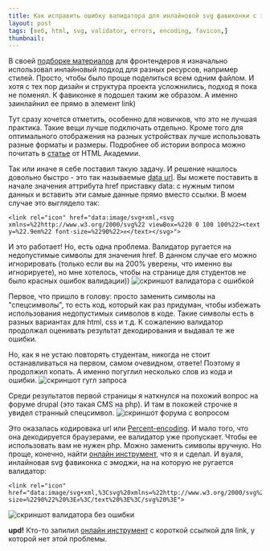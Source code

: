 ```yaml
---
title: Как исправить ошибку валидатора для инлайновой svg фавиконки с эмоджи
layout: post
tags: [веб, html, svg, validator, errors, encoding, favicon,]
thumbnail: 
---
```

В своей [подборке материалов](https://vallek.github.io/web-links/index.html) для фронтендеров я изначально использовал инлайновый подход для разных ресурсов, например стилей. Просто, чтобы было проще поделиться всем одним файлом. И хотя с тех пор дизайн и структура проекта усложнились, подход я пока не поменял. К фавиконке я подошел таким же образом. А именно заинлайнил ее прямо в элемент link)

Тут сразу хочется отметить, особенно для новичков, что это не лучшая практика. Такие вещи лучше подключать отдельно. Кроме того для оптимального отображения на разных устройствах лучше использовать разные форматы и размеры. Подробнее об истории вопроса можно почитать в [статье](https://htmlacademy.ru/blog/articles/short-18) от HTML Академии.

Так или иначе я себе поставил такую задачу. И решение нашлось довольно быстро - это так называемые [data url](https://developer.mozilla.org/en-US/docs/Web/HTTP/Basics_of_HTTP/Data_URLs). Вы можете поставить в начале значения аттрибута href приставку data: с нужным типом данных и вставить эти самые данные прямо вместо ссылки. В моем случае это выглядело так:

```
<link rel="icon" href="data:image/svg+xml,<svg xmlns=%22http://www.w3.org/2000/svg%22 viewBox=%220 0 100 100%22><text y=%22.9em%22 font-size=%2290%22>✊</text></svg>">
```
И это работает! Но, есть одна проблема. Валидатор ругается на недопустимые символы для значения href. В данном случае его можно игнорировать (только если вы на 200% уверены, что именно вы игнорируете), но мне хотелось, чтобы на странице для студентов не было красных ошибок валидации))
![скриншот валидатора с ошибкой]({{site.baseurl}}/Images/fav-1.png)

Первое, что пришло в голову: просто заменить символы на "спецсимволы", то есть код, который как раз придуман, чтобы избежать использования недопустимых символов в коде. Такие символы есть в разных вариантах для html, css и т.д. К сожалению валидатор продолжал оценивать результат декодирования и выдавал те же ошибки.

Но, как я не устаю повторять студентам, никогда не стоит останавливаться на первом, самом очевидном, ответе! Поэтому я продолжил копать. А именно погуглил несколько слов из кода и ошибки.
![скриншот гугл запроса]({{site.baseurl}}/Images/fav-3.png)

Среди результатов первой страницы я наткнулся на похожий вопрос на форуме drupal (это такая CMS на php). И там в похожей строчке я увидел странный спецсимвол.
![скриншот форума с вопросом]({{site.baseurl}}/Images/fav-4.png)

Это оказалась кодировака url или [Percent-encoding](https://en.wikipedia.org/wiki/Percent-encoding). И мало того, что она декодируется браузерами, ее валидатор уже пропускает. Чтобы ее использовать вам не нужен php. Можно заменить символы вручную. Но проще, конечно, найти [онлайн инструмент](https://www.urlencoder.org/), что я и сделал. И вуаля, инлайновая svg фавиконка с эмоджи, на на которую не ругается валидатор:

```
<link rel="icon" href="data:image/svg+xml,%3Csvg%20xmlns=%22http://www.w3.org/2000/svg%22%20viewBox=%220%200%20100%20100%22%20%3E%3Ctext%20y=%22.9em%22%20font-size=%2290%22%20%3E✊%3C/text%20%3E%3C/svg%20%3E">
```
![скриншот валидатора без ошибки]({{site.baseurl}}/Images/fav-2.png)

**upd!** Кто-то запилил [онлайн инструмент](https://fav.farm/) с короткой ссылкой для link, у которой нет этой проблемы.
